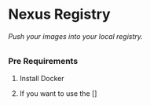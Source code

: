 # Nexus Registry

###### Push your images into your local registry.

### Pre Requirements

1. Install Docker

2. If you want to use the []